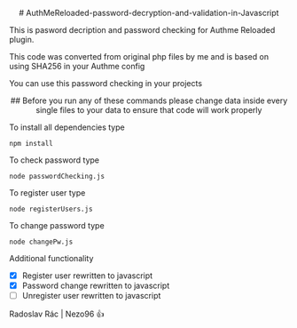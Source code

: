 <p align="center">
# AuthMeReloaded-password-decryption-and-validation-in-Javascript
</p>
This is pasword decription and password checking for Authme Reloaded plugin.

This code was converted from original php files by me and is based on using SHA256 in your Authme config

You can use this password checking in your projects

<p align="center">
## Before you run any of these commands please change data inside every single files to your data to ensure that code will work properly
</p>

To install all dependencies type
```
npm install
```

To check password type 
```
node passwordChecking.js
```
To register user type 
```
node registerUsers.js
```
To change password type
```
node changePw.js
```

Additional functionality

- [x] Register user rewritten to javascript
- [x] Password change rewritten to javascript
- [ ] Unregister user rewritten to javascript

Radoslav Rác | Nezo96 :thumbsup: